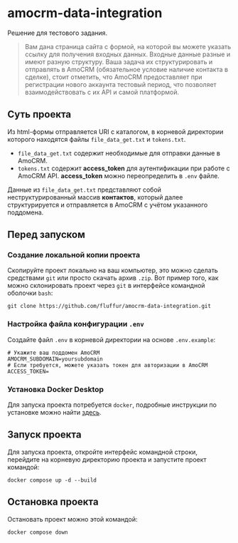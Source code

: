 # amocrm-data-integration

Решение для тестового задания.
>Вам дана страница сайта с формой, на которой вы можете указать ссылку для получения входных данных. Входные данные разные и имеют разную структуру. Ваша задача их структурировать и отправлять в AmoCRM (обязательное условие наличие контакта в сделке), стоит отметить, что AmoCRM предоставляет при регистрации нового аккаунта тестовый период, что позволяет взаимодействовать с их API и самой платформой.

## Суть проекта
Из html-формы отправляется URI с каталогом, в корневой директории которого находятся файлы `file_data_get.txt` и `tokens.txt`. 
- `file_data_get.txt` содержит необходимые для отправки данные в AmoCRM.  
- `tokens.txt` содержит **access_token** для аутентификации при работе с AmoCRM API. **access_token** можно переопределить в `.env` файле.

Данные из `file_data_get.txt` представляют собой неструктурированный массив **контактов**, который далее структурируется и отправляется в AmoCRM с учётом указанного поддомена. 
## Перед запуском

### Создание локальной копии проекта
Скопируйте проект локально на ваш компьютер, это можно сделать средствами `git` или просто скачать архив `.zip`.
Вот пример того, как можно склонировать проект через `git` в интерфейсе командной оболочки `bash`:
```shell
git clone https://github.com/fluffur/amocrm-data-integration.git
```

### Настройка файла конфигурации `.env`
Создайте файл `.env` в корневой директории на основе `.env.example`:

```dotenv
# Укажите ваш поддомен AmoCRM
AMOCRM_SUBDOMAIN=yoursubdomain
# Если требуется, можете указать токен для авторизации в AmoCRM
ACCESS_TOKEN=
```


### Установка Docker Desktop
Для запуска проекта потребуется `docker`, подробные инструкции по установке можно найти [здесь](https://docs.docker.com/desktop/install/mac-install/).

## Запуск проекта

Для запуска проекта, откройте интерфейс командной строки, перейдите на корневую директорию проекта и запустите проект командой:
```shell
docker compose up -d --build
```

## Остановка проекта
Остановать проект можно этой командой:
```shell
docker compose down
```